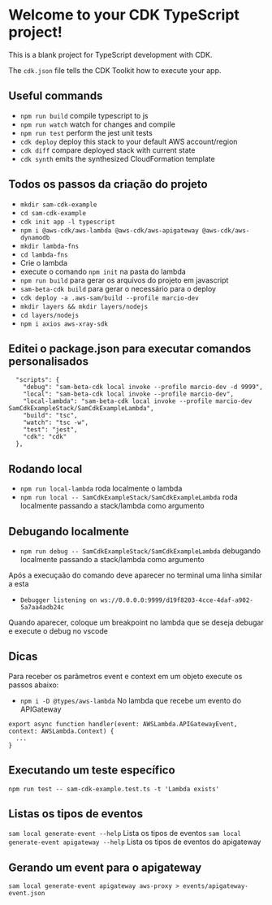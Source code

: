 # Welcome to your CDK TypeScript project!

This is a blank project for TypeScript development with CDK.

The `cdk.json` file tells the CDK Toolkit how to execute your app.

## Useful commands

 * `npm run build`   compile typescript to js
 * `npm run watch`   watch for changes and compile
 * `npm run test`    perform the jest unit tests
 * `cdk deploy`      deploy this stack to your default AWS account/region
 * `cdk diff`        compare deployed stack with current state
 * `cdk synth`       emits the synthesized CloudFormation template


## Todos os passos da criação do projeto
* `mkdir sam-cdk-example`
* `cd sam-cdk-example`
* `cdk init app -l typescript`
* `npm i @aws-cdk/aws-lambda @aws-cdk/aws-apigateway @aws-cdk/aws-dynamodb`
* `mkdir lambda-fns`
* `cd lambda-fns`
* Crie o lambda
* execute o comando `npm init` na pasta do lambda
* `npm run build` para gerar os arquivos do projeto em javascript
* `sam-beta-cdk build` para gerar o necessário para o deploy
* `cdk deploy -a .aws-sam/build --profile marcio-dev`
* `mkdir layers && mkdir layers/nodejs`
* `cd layers/nodejs`
* `npm i axios aws-xray-sdk`

## Editei o package.json para executar comandos personalisados
```
  "scripts": {
    "debug": "sam-beta-cdk local invoke --profile marcio-dev -d 9999",
    "local": "sam-beta-cdk local invoke --profile marcio-dev",
    "local-lambda": "sam-beta-cdk local invoke --profile marcio-dev SamCdkExampleStack/SamCdkExampleLambda",
    "build": "tsc",
    "watch": "tsc -w",
    "test": "jest",
    "cdk": "cdk"
  },
```

## Rodando local
* `npm run local-lambda` roda localmente o lambda
* `npm run local -- SamCdkExampleStack/SamCdkExampleLambda` roda localmente passando a stack/lambda como argumento
 
## Debugando localmente
* `npm run debug -- SamCdkExampleStack/SamCdkExampleLambda` debugando localmente passando a stack/lambda como argumento

Após a execuçaão do comando deve aparecer no terminal uma linha similar a esta
* `Debugger listening on ws://0.0.0.0:9999/d19f8203-4cce-4daf-a902-5a7aa4adb24c` 

Quando aparecer, coloque um breakpoint no lambda que se deseja debugar e execute o debug no vscode

## Dicas
Para receber os parâmetros event e context em um objeto execute os passos abaixo:
* `npm i -D @types/aws-lambda`
No lambda que recebe um evento do APIGateway 
```
export async function handler(event: AWSLambda.APIGatewayEvent, context: AWSLambda.Context) {
  ...
}
``` 

## Executando um teste específico
`npm run test -- sam-cdk-example.test.ts -t 'Lambda exists'`

## Listas os tipos de eventos
`sam local generate-event --help` Lista os tipos de eventos
`sam local generate-event apigateway --help` Lista os tipos de eventos do apigateway

## Gerando um event para o apigateway
`sam local generate-event apigateway aws-proxy > events/apigateway-event.json` 
